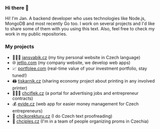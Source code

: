 ### Hi there 👋

Hi! I'm Jan. A backend developer who uses technologies like Node.js, MongoDB and most recently Go too. I work on several projects and I'd like to share some of them with you using this text. Also, feel free to check my work in my public repositories.

### My projects
- 👨🏻‍💻 [jansvabik.cz](https://jansvabik.cz/) (my tiny personal website in Czech language)
- 🌐 [jetlio.com](https://jetlio.com/) (my company website, we develop web apps)
- 📈 [portfolee.com](https://portfolee.com) (real-time value of your investment portfolio, stay tuned!)
- 🖨 [tiskarnik.cz](https://tiskarnik.cz) (sharing economy project about printing in any involved printer)
- 🙋🏻‍♂️ [chciflek.cz](https://chciflek.cz/) (a portal for advertising jobs and entrepreneur contracts)
- 💰 [evide.cz](https://evide.cz/) (web app for easier money management for Czech entrepreneurs)
- 📝 [chcikorekturu.cz](https://chcikorekturu.cz) (I do Czech text proofreading)
- 💃 [chciples.cz](https://chciples.cz/) (I'm in a team of people organizing proms in Czechia)
